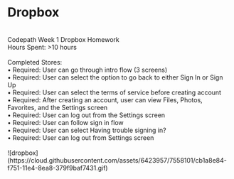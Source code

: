 # Dropbox
<br>
Codepath Week 1 Dropbox Homework<br>
Hours Spent: >10 hours<br>
<br>
Completed Stores:<br>
• Required: User can go through intro flow (3 screens)<br>
• Required: User can select the option to go back to either Sign In or Sign Up<br>
• Required: User can select the terms of service before creating account<br>
• Required: After creating an account, user can view Files, Photos, Favorites, and the Settings screen<br>
• Required: User can log out from the Settings screen<br>
• Required: User can follow sign in flow<br>
• Required: User can select Having trouble signing in?<br>
• Required: User can log out from Settings screen<br>
<br>
![dropbox](https://cloud.githubusercontent.com/assets/6423957/7558101/cb1a8e84-f751-11e4-8ea8-379f9baf7431.gif)


